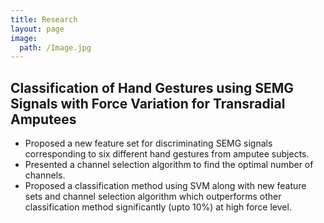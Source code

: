 ```yaml
---
title: Research
layout: page
image:
  path: /Image.jpg
---
```


## Classification of Hand Gestures using SEMG Signals with Force Variation for Transradial Amputees
- Proposed a new feature set for discriminating SEMG signals corresponding to six different hand gestures from amputee subjects.
- Presented a channel selection algorithm to find the optimal number of channels.
- Proposed a classification method using SVM along with new feature sets and channel selection algorithm which outperforms other classification method significantly (upto 10%) at high force level.
